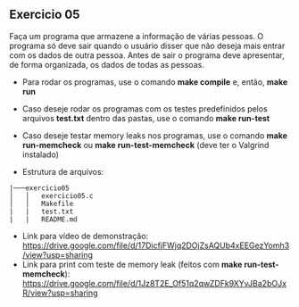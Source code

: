 ## Exercicio 05

Faça um programa que armazene a informação de várias pessoas. O programa só deve sair quando o usuário disser que não deseja mais entrar com os dados de outra pessoa. Antes de sair o programa deve apresentar, de forma organizada, os dados de todas as pessoas.


- Para rodar os programas, use o comando **make compile** e, então, **make run**
- Caso deseje rodar os programas com os testes predefinidos pelos arquivos **test.txt** dentro das pastas, use o comando **make run-test**
- Caso deseje testar memory leaks nos programas, use o comando **make run-memcheck** ou **make run-test-memcheck** (deve ter o Valgrind instalado)

- Estrutura de arquivos:

```
|───exercicio05
│   │   exercicio05.c
│   │   Makefile
|   |   test.txt
|   |   README.md

```

- Link para vídeo de demonstração: https://drive.google.com/file/d/17DicfjFWjq2DOjZsAQUb4xEEGezYomh3/view?usp=sharing
- Link para print com teste de memory leak (feitos com **make run-test-memcheck**): https://drive.google.com/file/d/1Jz8T2E_Of51q2qwZDFk9XYvJBa2bOJxR/view?usp=sharing
